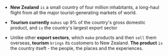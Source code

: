 
- **New Zealand** ``is`` a small country of four million inhabitants, 
a long-haul flight from all the major tourist-generating markets of world.

- **Tourism currently** ``makes`` up 9% of the country's gross domestic product, and ``is`` the country's largest export sector

- Unlike other **export sectors**, which ``make`` products and then ``sell`` them overseas, **tourism** ``brings`` its customers to New Zealand. **The product** ``is`` the country itseft - the people, the places and the experiences.
